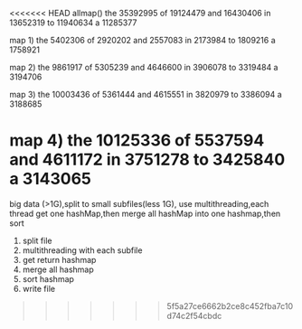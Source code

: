 
<<<<<<< HEAD
allmap()
the  35392995
of  19124479
and  16430406
in  13652319
to  11940634
a  11285377



map 1)
the  5402306
of  2920202
and  2557083
in  2173984
to  1809216
a  1758921

map 2)
the  9861917
of  5305239
and  4646600
in  3906078
to  3319484
a  3194706

map 3)
the  10003436
of  5361444
and  4615551
in  3820979
to  3386094
a  3188685

map 4)
the  10125336
of  5537594
and  4611172
in  3751278
to  3425840
a  3143065
=======
big data (>1G),split to small subfiles(less 1G), use multithreading,each thread get one hashMap,then merge all hashMap into one hashmap,then sort

1. split file
2. multithreading with each subfile
3. get return hashmap
4. merge all hashmap
5. sort hashmap
6. write file 
>>>>>>> 5f5a27ce6662b2ce8c452fba7c10d74c2f54cbdc
